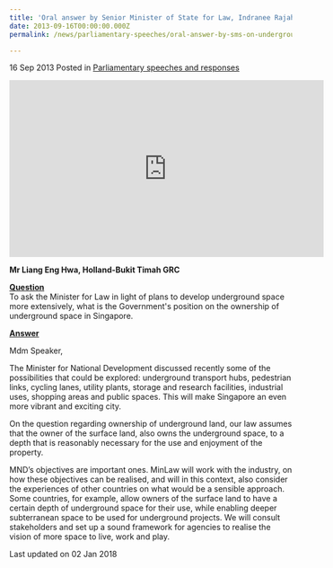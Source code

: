 ```yaml
---
title: 'Oral answer by Senior Minister of State for Law, Indranee Rajah, to Parliamentary Question on underground space'
date: 2013-09-16T00:00:00.000Z
permalink: /news/parliamentary-speeches/oral-answer-by-sms-on-underground-space

---
```




16 Sep 2013 Posted in [Parliamentary speeches and responses](/news/parliamentary-speeches)


<div class="bp-youtube">
<iframe title="video: oral answer to question on underground space" width="560" height="315" src="https://www.youtube.com/embed/9r_j3qBeDa0" frameborder="0" allow="accelerometer; autoplay; encrypted-media; gyroscope; picture-in-picture" allowfullscreen></iframe>     
</div>

**Mr Liang Eng Hwa, Holland-Bukit Timah GRC**

**<u>Question</u>**    
To ask the Minister for Law in light of plans to develop underground space more extensively, what is the Government's position on the ownership of underground space in Singapore.


**<u>Answer</u>**    

Mdm Speaker,


The Minister for National Development discussed recently some of the possibilities that could be explored: underground transport hubs, pedestrian links, cycling lanes, utility plants, storage and research facilities, industrial uses, shopping areas and public spaces. This will make Singapore an even more vibrant and exciting city.

On the question regarding ownership of underground land, our law assumes that the owner of the surface land, also owns the underground space, to a depth that is reasonably necessary for the use and enjoyment of the property.

MND’s objectives are important ones. MinLaw will work with the industry, on how these objectives can be realised, and will in this context, also consider the experiences of other countries on what would be a sensible approach. Some countries, for example, allow owners of the surface land to have a certain depth of underground space for their use, while enabling deeper subterranean space to be used for underground projects. We will consult stakeholders and set up a sound framework for agencies to realise the vision of more space to live, work and play.

<p class="right-side-updated">Last updated on 02 Jan 2018 </p>
